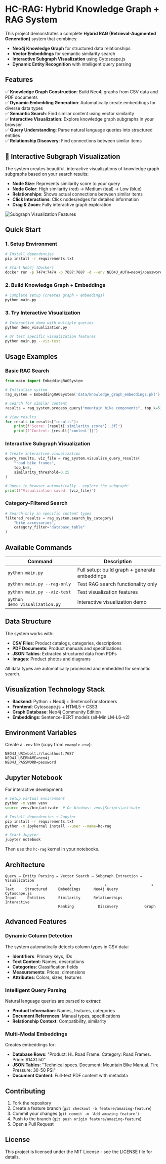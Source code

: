 # HC-RAG: Hybrid Knowledge Graph + RAG System

This project demonstrates a complete **Hybrid RAG (Retrieval-Augmented Generation)** system that combines:
- **Neo4j Knowledge Graph** for structured data relationships  
- **Vector Embeddings** for semantic similarity search
- **Interactive Subgraph Visualization** using Cytoscape.js
- **Dynamic Entity Recognition** with intelligent query parsing

## Features

✅ **Knowledge Graph Construction**: Build Neo4j graphs from CSV data and PDF documents  
✅ **Dynamic Embedding Generation**: Automatically create embeddings for diverse data types  
✅ **Semantic Search**: Find similar content using vector similarity  
✅ **Interactive Visualization**: Explore knowledge graph subgraphs in your browser  
✅ **Query Understanding**: Parse natural language queries into structured entities  
✅ **Relationship Discovery**: Find connections between similar items  

## 🎨 Interactive Subgraph Visualization

The system creates beautiful, interactive visualizations of knowledge graph subgraphs based on your search results:

- **Node Size**: Represents similarity score to your query
- **Node Color**: High similarity (red) → Medium (teal) → Low (blue)  
- **Relationships**: Shows actual connections between similar items
- **Click Interactions**: Click nodes/edges for detailed information
- **Drag & Zoom**: Fully interactive graph exploration

![Subgraph Visualization Features](docs/visualization-preview.png)

## Quick Start

### 1. Setup Environment

```bash
# Install dependencies
pip install -r requirements.txt

# Start Neo4j (Docker)
docker run -p 7474:7474 -p 7687:7687 -d --env NEO4J_AUTH=neo4j/password neo4j:latest
```

### 2. Build Knowledge Graph + Embeddings

```bash
# Complete setup (creates graph + embeddings)
python main.py
```

### 3. Try Interactive Visualization

```bash
# Interactive demo with multiple queries
python demo_visualization.py

# Or test specific visualization features
python main.py --viz-test
```

## Usage Examples

### Basic RAG Search

```python
from main import EmbeddingRAGSystem

# Initialize system
rag_system = EmbeddingRAGSystem('data/knowledge_graph_embeddings.pkl')

# Search for similar content
results = rag_system.process_query("mountain bike components", top_k=5)

# View results
for result in results["results"]:
    print(f"Score: {result['similarity_score']:.3f}")
    print(f"Content: {result['content']}")
```

### Interactive Subgraph Visualization

```python
# Create interactive visualization
query_results, viz_file = rag_system.visualize_query_results(
    "road bike frames", 
    top_k=8,
    similarity_threshold=0.25
)

# Opens in browser automatically - explore the subgraph!
print(f"Visualization saved: {viz_file}")
```

### Category-Filtered Search

```python
# Search only in specific content types
filtered_results = rag_system.search_by_category(
    "bike accessories", 
    category_filter="database_table"
)
```

## Available Commands

| Command | Description |
|---------|-------------|
| `python main.py` | Full setup: build graph + generate embeddings |
| `python main.py --rag-only` | Test RAG search functionality only |
| `python main.py --viz-test` | Test visualization features |
| `python demo_visualization.py` | Interactive visualization demo |

## Data Structure

The system works with:

- **CSV Files**: Product catalogs, categories, descriptions
- **PDF Documents**: Product manuals and specifications  
- **JSON Tables**: Extracted structured data from PDFs
- **Images**: Product photos and diagrams

All data types are automatically processed and embedded for semantic search.

## Visualization Technology Stack

- **Backend**: Python + Neo4j + SentenceTransformers
- **Frontend**: Cytoscape.js + HTML5 + CSS3
- **Graph Database**: Neo4j Community Edition
- **Embeddings**: Sentence-BERT models (all-MiniLM-L6-v2)

## Environment Variables

Create a `.env` file (copy from `example.env`):

```env
NEO4J_URI=bolt://localhost:7687
NEO4J_USERNAME=neo4j
NEO4J_PASSWORD=password
```

## Jupyter Notebook

For interactive development:

```bash
# Setup virtual environment
python -m venv venv
source venv/bin/activate  # On Windows: venv\Scripts\activate

# Install dependencies + Jupyter
pip install -r requirements.txt
python -m ipykernel install --user --name=hc-rag

# Start Jupyter
jupyter notebook
```

Then use the `hc-rag` kernel in your notebooks.

## Architecture

```
Query → Entity Parsing → Vector Search → Subgraph Extraction → Visualization
  ↓           ↓              ↓               ↓                    ↓
Text     Structured     Embeddings      Neo4j Query        Cytoscape.js
Input     Entities      Similarity      Relationships       Interactive
                        Ranking           Discovery            Graph
```

## Advanced Features

### Dynamic Column Detection
The system automatically detects column types in CSV data:
- **Identifiers**: Primary keys, IDs
- **Text Content**: Names, descriptions  
- **Categories**: Classification fields
- **Measurements**: Prices, dimensions
- **Attributes**: Colors, sizes, features

### Intelligent Query Parsing
Natural language queries are parsed to extract:
- **Product Information**: Names, features, categories
- **Document References**: Manual types, specifications
- **Relationship Context**: Compatibility, similarity

### Multi-Modal Embeddings
Creates embeddings for:
- **Database Rows**: "Product: HL Road Frame. Category: Road Frames. Price: $1431.50"
- **JSON Tables**: "Technical specs. Document: Mountain Bike Manual. Tire Pressure: 30-50 PSI"
- **Document Content**: Full-text PDF content with metadata

## Contributing

1. Fork the repository
2. Create a feature branch (`git checkout -b feature/amazing-feature`)
3. Commit your changes (`git commit -m 'Add amazing feature'`)
4. Push to the branch (`git push origin feature/amazing-feature`)
5. Open a Pull Request

## License

This project is licensed under the MIT License - see the LICENSE file for details.